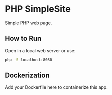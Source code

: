 # PHP SimpleSite

Simple PHP web page.

## How to Run

Open in a local web server or use:

```bash
php -S localhost:8080
```

## Dockerization

Add your Dockerfile here to containerize this app.
